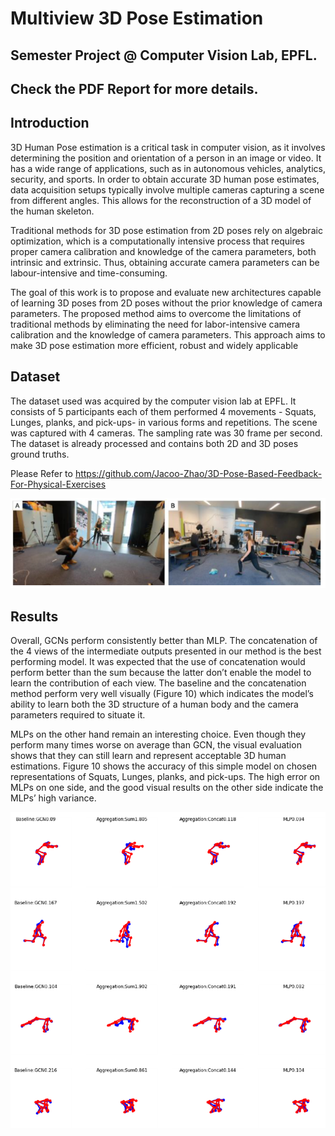 # Multiview 3D Pose Estimation

## Semester Project @ Computer Vision Lab, EPFL.

## Check the PDF Report for more details.

## Introduction 

3D Human Pose estimation is a critical task in computer vision, as it involves determining the position and orientation of a person in an image or video. It has a wide range of applications, such as in autonomous vehicles, analytics, security, and sports. In order to obtain accurate 3D human pose estimates, data acquisition setups typically involve multiple cameras capturing a scene from different angles. This allows for the reconstruction of a 3D model of the human skeleton.

Traditional methods for 3D pose estimation from 2D poses rely on algebraic optimization, which is a computationally intensive process that requires proper camera calibration and knowledge of the camera parameters, both intrinsic and extrinsic. Thus, obtaining accurate camera parameters can be labour-intensive and time-consuming.

The goal of this work is to propose and evaluate new architectures capable of learning 3D poses from 2D poses without the prior knowledge of camera parameters. The proposed method aims to overcome the limitations of traditional methods by eliminating the need for labor-intensive camera calibration and the knowledge of camera parameters. This approach aims to make 3D pose estimation more efficient, robust and widely applicable


## Dataset

The dataset used was acquired by the computer vision lab at EPFL. It consists of 5 participants each of them performed 4 movements - Squats, Lunges, planks, and pick-ups- in various forms and repetitions. The scene was captured with 4 cameras. The sampling rate was 30 frame per second. The dataset is already processed and contains both 2D and 3D poses ground truths.  

Please Refer to https://github.com/Jacoo-Zhao/3D-Pose-Based-Feedback-For-Physical-Exercises

<p align="center">
  <img src="https://github.com/saadelmoutaouakil/3D-Multiview-Pose-Estimation/blob/master/Figures/Figure-2.png" />
</p>

## Results 
Overall, GCNs perform consistently better than MLP. The concatenation of the 4 views of the intermediate outputs presented in our method is the best performing model. It was expected that the use of concatenation would perform better than the sum because the latter don’t enable the model to learn the contribution of each view. The baseline and the concatenation method perform very well visually (Figure 10) which indicates the model’s ability to learn both the 3D structure of a human body and the camera parameters required to situate it.


MLPs on the other hand remain an interesting choice. Even though they perform many times worse on average than GCN, the visual evaluation shows that they can still learn and represent acceptable 3D human estimations. Figure 10 shows the accuracy of this simple model on chosen representations of Squats, Lunges, planks, and pick-ups. The high error on MLPs on one side, and the good visual results on the other side indicate the MLPs’ high variance.
<p align="center">
  <img src="https://github.com/saadelmoutaouakil/3D-Multiview-Pose-Estimation/blob/master/Figures/Figure-6.png" />
</p>

